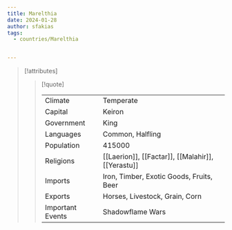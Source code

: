 ```yaml
---
title: Marelthia
date: 2024-01-28
author: sfakias
tags:
  - countries/Marelthia


---
```

> [!attributes]
> 
> > [!quote]
> >
> > | | |
> > | --- | --- |
> > | Climate | Temperate |
> > | Capital | Keiron |
> > | Government | King |
> > | Languages | Common, Halfling |
> > | Population | 415000 |
> > | Religions | [[Laerion]], [[Factar]], [[Malahir]], [[Yerastu]] |
> > | Imports | Iron, Timber, Exotic Goods, Fruits, Beer |
> > | Exports | Horses, Livestock, Grain, Corn |
> > | Important Events | Shadowflame Wars |
